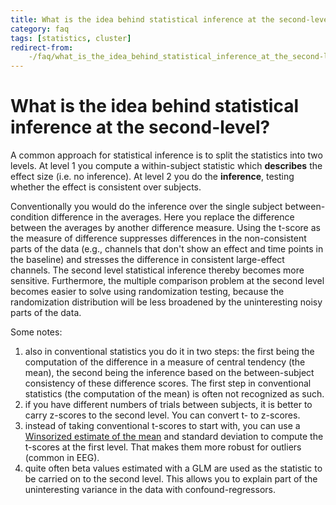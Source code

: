 ```yaml
---
title: What is the idea behind statistical inference at the second-level?
category: faq
tags: [statistics, cluster]
redirect-from:
    -/faq/what_is_the_idea_behind_statistical_inference_at_the_second-level/
---
```


# What is the idea behind statistical inference at the second-level?

A common approach for statistical inference is to split the statistics into two levels. At level 1 you compute a within-subject statistic which **describes** the effect size (i.e. no inference). At level 2 you do the **inference**, testing whether the effect is consistent over subjects.

Conventionally you would do the inference over the single subject between-condition difference in the averages. Here you replace the difference between the averages by another difference measure. Using the t-score as the measure of difference suppresses differences in the non-consistent parts of the data (e.g., channels that don't show an effect and time points in the baseline) and stresses the difference in consistent large-effect channels. The second level statistical inference thereby becomes more sensitive. Furthermore, the multiple comparison problem at the second level becomes easier to solve using randomization testing, because the randomization distribution will be less broadened by the uninteresting noisy parts of the data.

Some notes:

1.  also in conventional statistics you do it in two steps: the first being the computation of the difference in a measure of central tendency (the mean), the second being the inference based on the between-subject consistency of these difference scores. The first step in conventional statistics (the computation of the mean) is often not recognized as such.
2.  if you have different numbers of trials between subjects, it is better to carry z-scores to the second level. You can convert t- to z-scores.
3.  instead of taking conventional t-scores to start with, you can use a [Winsorized estimate of the mean](https://en.wikipedia.org/wiki/Winsorized_mean) and standard deviation to compute the t-scores at the first level. That makes them more robust for outliers (common in EEG).
4.  quite often beta values estimated with a GLM are used as the statistic to be carried on to the second level. This allows you to explain part of the uninteresting variance in the data with confound-regressors.
